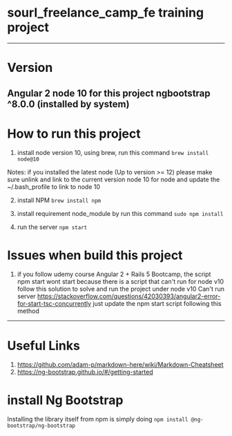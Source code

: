 # sourl_freelance_camp_fe training project
---

# Version
Angular 2
node 10 for this project
ngbootstrap ^8.0.0 (installed by system)
---

# How to run this project
1. install node version 10, using brew, run this command
`brew install node@10`

Notes: if you installed the latest node (Up to version >= 12) please make sure unlink and link to the current version node 10 for node and update the ~/.bash_profile to link to node 10

2. install NPM
`brew install npm`

3. install requirement node_module by run this command
`sudo npm install`

4. run the server
`npm start`

# Issues when build this project
1. if you follow udemy course Angular 2 + Rails 5 Bootcamp, the script npm start wont start because there is a script that can't run for node v10 follow this solution to solve and run the project under node v10
Can't run server https://stackoverflow.com/questions/42030393/angular2-error-for-start-tsc-concurrently
 just update the npm start script following this method
 ---

# Useful Links
1. https://github.com/adam-p/markdown-here/wiki/Markdown-Cheatsheet
2. https://ng-bootstrap.github.io/#/getting-started

# install Ng Bootstrap
Installing the library itself from npm is simply doing
`npm install @ng-bootstrap/ng-bootstrap`